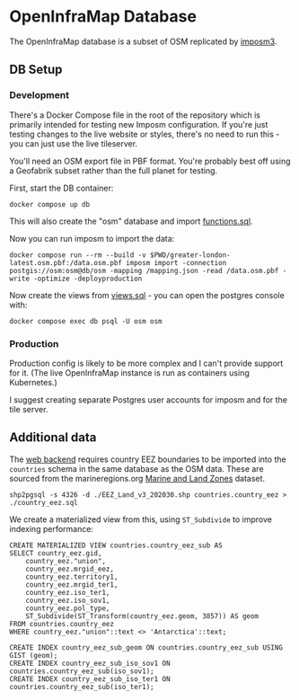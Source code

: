 # OpenInfraMap Database

The OpenInfraMap database is a subset of OSM replicated by [imposm3](https://imposm.org).

## DB Setup
### Development
There's a Docker Compose file in the root of the repository which is primarily intended for testing
new Imposm configuration. If you're just testing changes to the live website or styles, there's no
need to run this - you can just use the live tileserver.

You'll need an OSM export file in PBF format. You're probably best off using a Geofabrik subset
rather than the full planet for testing.

First, start the DB container:

    docker compose up db

This will also create the "osm" database and import [functions.sql](../schema/functions.sql).

Now you can run imposm to import the data:

    docker compose run --rm --build -v $PWD/greater-london-latest.osm.pbf:/data.osm.pbf imposm import -connection postgis://osm:osm@db/osm -mapping /mapping.json -read /data.osm.pbf -write -optimize -deployproduction

Now create the views from [views.sql](../schema/views.sql) - you can open the postgres console with:

    docker compose exec db psql -U osm osm

### Production
Production config is likely to be more complex and I can't provide support for it. (The live 
OpenInfraMap instance is run as containers using Kubernetes.)

I suggest creating separate Postgres user accounts for imposm and for the tile server.

## Additional data
The [web backend](../web-backend) requires country EEZ boundaries to be imported into the `countries`
schema in the same database as the OSM data. These are sourced from the marineregions.org
[Marine and Land Zones](https://marineregions.org/sources.php#unioneezcountry) dataset.

    shp2pgsql -s 4326 -d ./EEZ_Land_v3_202030.shp countries.country_eez > ./country_eez.sql

We create a materialized view from this, using `ST_Subdivide` to improve indexing performance:

    CREATE MATERIALIZED VIEW countries.country_eez_sub AS
    SELECT country_eez.gid,
        country_eez."union",
        country_eez.mrgid_eez,
        country_eez.territory1,
        country_eez.mrgid_ter1,
        country_eez.iso_ter1,
        country_eez.iso_sov1,
        country_eez.pol_type,
        ST_Subdivide(ST_Transform(country_eez.geom, 3857)) AS geom
    FROM countries.country_eez
    WHERE country_eez."union"::text <> 'Antarctica'::text;

    CREATE INDEX country_eez_sub_geom ON countries.country_eez_sub USING GIST (geom);
    CREATE INDEX country_eez_sub_iso_sov1 ON countries.country_eez_sub(iso_sov1);
    CREATE INDEX country_eez_sub_iso_ter1 ON countries.country_eez_sub(iso_ter1);